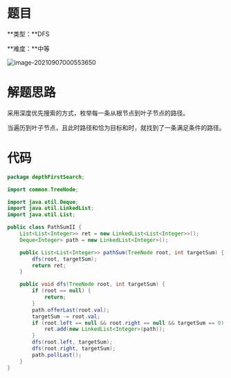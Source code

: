 # 题目

**类型：**DFS

**难度：**中等

![image-20210907000553650](https://gitee.com/janeroad/iamge-cloud/raw/master/NoteImage/image-20210907000553650.png)







# 解题思路

采用深度优先搜索的方式，枚举每一条从根节点到叶子节点的路径。

当遍历到叶子节点，且此时路径和恰为目标和时，就找到了一条满足条件的路径。

# 代码

```java
package depthFirstSearch;

import common.TreeNode;

import java.util.Deque;
import java.util.LinkedList;
import java.util.List;

public class PathSumII {
    List<List<Integer>> ret = new LinkedList<List<Integer>>();
    Deque<Integer> path = new LinkedList<Integer>();

    public List<List<Integer>> pathSum(TreeNode root, int targetSum) {
        dfs(root, targetSum);
        return ret;
    }

    public void dfs(TreeNode root, int targetSum) {
        if (root == null) {
            return;
        }
        path.offerLast(root.val);
        targetSum -= root.val;
        if (root.left == null && root.right == null && targetSum == 0) {
            ret.add(new LinkedList<Integer>(path));
        }
        dfs(root.left, targetSum);
        dfs(root.right, targetSum);
        path.pollLast();
    }
}
```

